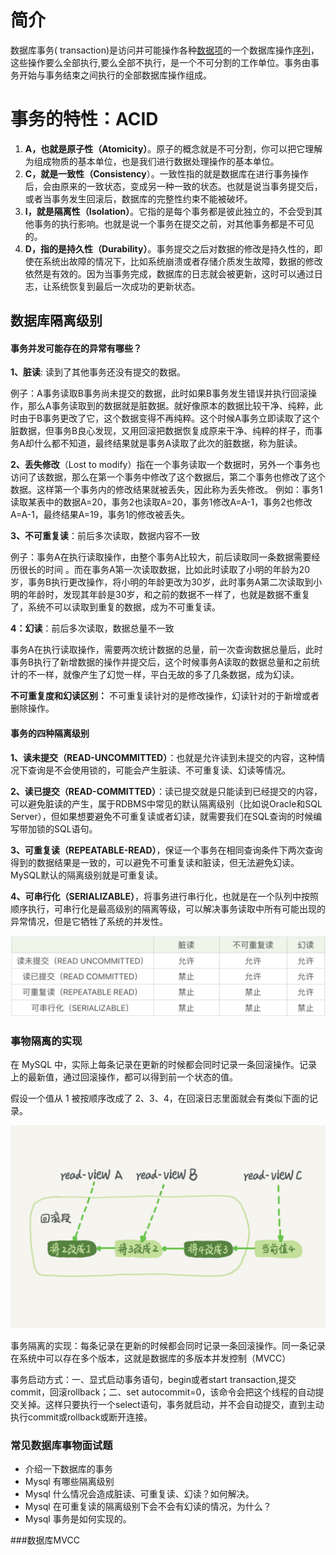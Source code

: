# 简介

数据库事务( transaction)是访问并可能操作各种[数据项](https://baike.baidu.com/item/数据项/3227309)的一个数据库操作[序列](https://baike.baidu.com/item/序列/1302588)，这些操作要么全部执行,要么全部不执行，是一个不可分割的工作单位。事务由事务开始与事务结束之间执行的全部数据库操作组成。<!--more-->

# 事务的特性：ACID

1. **A，也就是原子性（Atomicity）**。原子的概念就是不可分割，你可以把它理解为组成物质的基本单位，也是我们进行数据处理操作的基本单位。
2. **C，就是一致性（Consistency**）。一致性指的就是数据库在进行事务操作后，会由原来的一致状态，变成另一种一致的状态。也就是说当事务提交后，或者当事务发生回滚后，数据库的完整性约束不能被破坏。
3. **I，就是隔离性（Isolation）**。它指的是每个事务都是彼此独立的，不会受到其他事务的执行影响。也就是说一个事务在提交之前，对其他事务都是不可见的。
4. **D，指的是持久性（Durability）**。事务提交之后对数据的修改是持久性的，即使在系统出故障的情况下，比如系统崩溃或者存储介质发生故障，数据的修改依然是有效的。因为当事务完成，数据库的日志就会被更新，这时可以通过日志，让系统恢复到最后一次成功的更新状态。

## 数据库隔离级别

#### **事务并发可能存在的异常有哪些？**

**1、脏读**: 读到了其他事务还没有提交的数据。

例子：A事务读取B事务尚未提交的数据，此时如果B事务发生错误并执行回滚操作，那么A事务读取到的数据就是脏数据。就好像原本的数据比较干净、纯粹，此时由于B事务更改了它，这个数据变得不再纯粹。这个时候A事务立即读取了这个脏数据，但事务B良心发现，又用回滚把数据恢复成原来干净、纯粹的样子，而事务A却什么都不知道，最终结果就是事务A读取了此次的脏数据，称为脏读。

**2、丢失修改**（Lost to modify）指在一个事务读取一个数据时，另外一个事务也访问了该数据，那么在第一个事务中修改了这个数据后，第二个事务也修改了这个数据。这样第一个事务内的修改结果就被丢失，因此称为丢失修改。 例如：事务1读取某表中的数据A=20，事务2也读取A=20，事务1修改A=A-1，事务2也修改A=A-1，最终结果A=19，事务1的修改被丢失。

**3、不可重复读**：前后多次读取，数据内容不一致

例子：事务A在执行读取操作，由整个事务A比较大，前后读取同一条数据需要经历很长的时间 。而在事务A第一次读取数据，比如此时读取了小明的年龄为20岁，事务B执行更改操作，将小明的年龄更改为30岁，此时事务A第二次读取到小明的年龄时，发现其年龄是30岁，和之前的数据不一样了，也就是数据不重复了，系统不可以读取到重复的数据，成为不可重复读。

**4：幻读**：前后多次读取，数据总量不一致

事务A在执行读取操作，需要两次统计数据的总量，前一次查询数据总量后，此时事务B执行了新增数据的操作并提交后，这个时候事务A读取的数据总量和之前统计的不一样，就像产生了幻觉一样，平白无故的多了几条数据，成为幻读。

**不可重复度和幻读区别：** 不可重复读针对的是修改操作，幻读针对的于新增或者删除操作。

#### **事务的四种隔离级别**

**1、读未提交（READ-UNCOMMITTED）**：也就是允许读到未提交的内容，这种情况下查询是不会使用锁的，可能会产生脏读、不可重复读、幻读等情况。

**2、读已提交（READ-COMMITTED）**：读已提交就是只能读到已经提交的内容，可以避免脏读的产生，属于RDBMS中常见的默认隔离级别（比如说Oracle和SQL Server），但如果想要避免不可重复读或者幻读，就需要我们在SQL查询的时候编写带加锁的SQL语句。

**3、可重复读（REPEATABLE-READ）**，保证一个事务在相同查询条件下两次查询得到的数据结果是一致的，可以避免不可重复读和脏读，但无法避免幻读。MySQL默认的隔离级别就是可重复读。

**4、可串行化（SERIALIZABLE）**，将事务进行串行化，也就是在一个队列中按照顺序执行，可串行化是最高级别的隔离等级，可以解决事务读取中所有可能出现的异常情况，但是它牺牲了系统的并发性。

![](https://raw.githubusercontent.com/gaohueric/blogpicture/master/%E6%88%AA%E5%B1%8F2021-04-26%2023.53.34.png)

### 事物隔离的实现

在 MySQL 中，实际上每条记录在更新的时候都会同时记录一条回滚操作。记录上的最新值，通过回滚操作，都可以得到前一个状态的值。

假设一个值从 1 被按顺序改成了 2、3、4，在回滚日志里面就会有类似下面的记录。

![](https://raw.githubusercontent.com/gaohueric/blogpicture/master/d9c313809e5ac148fc39feff532f0fee.png)

事务隔离的实现：每条记录在更新的时候都会同时记录一条回滚操作。同一条记录在系统中可以存在多个版本，这就是数据库的多版本并发控制（MVCC）

事务启动方式：一、显式启动事务语句，begin或者start transaction,提交commit，回滚rollback；二、set autocommit=0，该命令会把这个线程的自动提交关掉。这样只要执行一个select语句，事务就启动，并不会自动提交，直到主动执行commit或rollback或断开连接。

### 常见数据库事物面试题

- 介绍一下数据库的事务
- Mysql 有哪些隔离级别
- Mysql 什么情况会造成脏读、可重复读、幻读？如何解决。
- Mysql 在可重复读的隔离级别下会不会有幻读的情况，为什么？
- Mysql 事务是如何实现的。


###数据库MVCC


